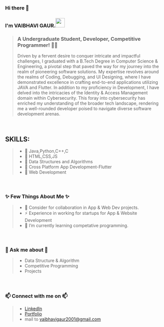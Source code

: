 ### Hi there 👋
### I'm VAIBHAVI GAUR.<img src="https://user-images.githubusercontent.com/48331678/98282820-d187ae00-1faf-11eb-9d3b-605ad3c25119.gif" width="30px">
> <h3> A Undergraduate Student, Developer, Competitive Programmer! 👩🏻 </h3>
> Driven by a fervent desire to conquer intricate and impactful challenges, I graduated with a B.Tech Degree in Computer Science & Engineering, a pivotal step that paved the way for my journey into the realm of pioneering software solutions. My expertise revolves around the realms of Coding, Debugging, and UI Designing, where I have demonstrated excellence in crafting end-to-end applications utilizing JAVA and Flutter. 
> In addition to my proficiency in Development, I have delved into the intricacies of the Identity & Access Management domain within Cybersecurity. This foray into cybersecurity has enriched my understanding of the broader tech landscape, rendering me a well-rounded developer poised to navigate diverse software development arenas.

<br>

 ## SKILLS:
> * 🥇 Java,Python,C++,C
> * 🥇 HTML,CSS,JS
> * 🥇 Data Structures and Algorithms
> * 🥇 Cross Platform App Development-Flutter
> * 🥇 Web Development

<br>


 ## <h3> ✨ Few Things About Me ✨ </h3>

> * 👯 Consider for collaboration in App & Web Dev projects.
> * ⚡ Experience in working for startups for App & Website Development 
> * 🌱 I’m currently learning competative programming.

<br>


## <h3> 💬 Ask me about 💬 </h3>

> - Data Structure & Algorithm 
> - Competitive Programming
> - Projects

<br>


## <h3> 📫 Connect with me on 📫 </h3>
 
> - [LinkedIn](https://www.linkedin.com/in/vaibhavi-gaur-b6aa82195/)  
> - [Portfolio](https://vai14-gaur.github.io/)
> - mail to vaibhavigaur2001@gmail.com 




<!--

Here are some ideas to get you started:

- 🔭 I’m currently working on ...
- 🌱 I’m currently learning ...
- 👯 I’m looking to collaborate on ...
- 🤔 I’m looking for help with ...
- 💬 Ask me about ...
- 📫 How to reach me: ...
- 😄 Pronouns: ...
- ⚡ Fun fact: ...
-->


